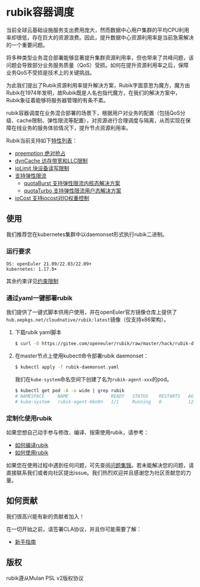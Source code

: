 # rubik容器调度

当前全球云基础设施服务支出费用庞大，然而数据中心用户集群的平均CPU利用率却很低，存在巨大的资源浪费。因此，提升数据中心资源利用率是当前急需解决的一个重要问题。

将多种类型业务混合部署能够显著提升集群资源利用率，但也带来了共峰问题，该问题会导致部分业务服务质量（QoS）受损。如何在提升资源利用率之后，保障业务QoS不受损是技术上的关键挑战。

为此我们提出了Rubik资源利用率提升解决方案，Rubik字面意思为魔方，魔方由Rubik在1974年发明，故Rubik既是人名也指代魔方，在我们的解决方案中，Rubik象征着能够将服务器管理的有条不紊。

rubik容器调度在业务混合部署的场景下，根据用户对业务的配置（包括QoS分级、cache限制、弹性限流等配置），对资源进行合理调度与隔离，从而实现在保障在线业务的服务体验情况下，提升节点资源利用率。

Rubik当前支持如下[特性列表](./docs/feature.md)：
- [preemption 绝对抢占](./docs/feature.md#preemption-绝对抢占)
- [dynCache 访存带宽和LLC限制](./docs/feature.md#dyncache-访存带宽和llc限制)
- [ioLimit 块设备读写限制](./docs/feature.md#iolimit-块设备读写限制)
- [支持弹性限流](./docs/feature.md#支持弹性限流)
  - [quotaBurst 支持弹性限流内核态解决方案](./docs/feature.md#quotaburst-内核态解决方案)
  - [quotaTurbo 支持弹性限流用户态解决方案](./docs/feature.md#quotaturbo-用户态解决方案)
- [ioCost 支持iocost对IO权重控制](./docs/feature.md#iocost-支持iocost对io权重控制)

## 使用
我们推荐您在kubernetes集群中以daemonset形式执行rubik二进制。

### 运行要求
```
OS: openEuler 21.09/22.03/22.09+
kubernetes: 1.17.0+
```
其余约束详见[约束限制](./docs/limitation.md)

### 通过yaml一键部署rubik
我们提供了一键式脚本供用户使用，并在openEuler官方镜像仓库上提供了`hub.oepkgs.net/cloudnative/rubik:latest`镜像（仅支持x86架构）。
1. 下载rubik yaml脚本
    ```bash
    $ curl -O https://gitee.com/openeuler/rubik/raw/master/hack/rubik-daemonset.yaml
    ```

2. 在master节点上使用kubectl命令部署rubik daemonset：
    ```bash
    $ kubectl apply -f rubik-daemonset.yaml
    ```
    我们在`kube-system`命名空间下创建了名为`rubik-agent-xxx`的pod。
    ```bash
    $ kubectl get pod -A -o wide | grep rubik
    # NAMESPACE     NAME                READY   STATUS    RESTARTS   AGE
    # kube-system   rubik-agent-6bn8n   1/1     Running   0          12m
    ```

### 定制化使用rubik
如果您想自己动手参与修改、编译、按需使用rubik，请参考：
- [如何编译rubik](./docs/usage.md#如何编译rubik)
- [如何使用rubik](./docs/usage.md#如何使用rubik)


如果您在使用过程中遇到任何问题，可先查阅[问题集锦](./docs/trouble.md)。若未能解决您的问题，请直接联系我们或者向社区提出issue。我们热烈欢迎并且感谢您为社区贡献您的力量。


## 如何贡献
我们很高兴能有新的贡献者加入！

在一切开始之前，请签署CLA协议，并且你可能需要了解：
- [新手指南](./docs/getting-started/startup.md)


## 版权
rubik遵从Mulan PSL v2版权协议
